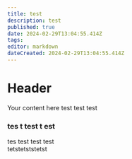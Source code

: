 ```yaml
---
title: test
description: test
published: true
date: 2024-02-29T13:04:55.414Z
tags: 
editor: markdown
dateCreated: 2024-02-29T13:04:55.414Z
---
```


# Header
Your content here
test 
test
test

### tes t test t est
tes test test test\
tetstetststetst